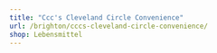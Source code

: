 ```yaml
---
title: "Ccc's Cleveland Circle Convenience"
url: /brighton/cccs-cleveland-circle-convenience/
shop: Lebensmittel
---
```

